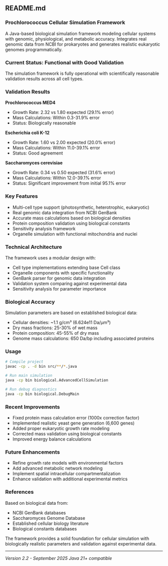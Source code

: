 ## **README.md**

### **Prochlorococcus Cellular Simulation Framework**

A Java-based biological simulation framework modeling cellular systems with genomic, physiological, and metabolic accuracy. Integrates real genomic data from NCBI for prokaryotes and generates realistic eukaryotic genomes programmatically.

### **Current Status: Functional with Good Validation**

The simulation framework is fully operational with scientifically reasonable validation results across all cell types.

### **Validation Results**

**Prochlorococcus MED4**
- Growth Rate: 2.32 vs 1.80 expected (29.1% error)
- Mass Calculations: Within 0.3-31.9% error
- Status: Biologically reasonable

**Escherichia coli K-12**
- Growth Rate: 1.60 vs 2.00 expected (20.0% error) 
- Mass Calculations: Within 11.0-39.1% error
- Status: Good agreement

**Saccharomyces cerevisiae**
- Growth Rate: 0.34 vs 0.50 expected (31.6% error)
- Mass Calculations: Within 12.0-39.1% error
- Status: Significant improvement from initial 95.1% error

### **Key Features**

- Multi-cell type support (photosynthetic, heterotrophic, eukaryotic)
- Real genomic data integration from NCBI GenBank
- Accurate mass calculations based on biological densities
- Protein composition validation using biological constants
- Sensitivity analysis framework
- Organelle simulation with functional mitochondria and nuclei

### **Technical Architecture**

The framework uses a modular design with:
- Cell type implementations extending base Cell class
- Organelle components with specific functionality
- GenBank parser for genomic data integration
- Validation system comparing against experimental data
- Sensitivity analysis for parameter importance

### **Biological Accuracy**

Simulation parameters are based on established biological data:
- Cellular densities: ~1.1 g/cm³ (6.624e11 Da/μm³)
- Dry mass fractions: 25-30% of wet mass
- Protein composition: 45-55% of dry mass
- Genome mass calculations: 650 Da/bp including associated proteins

### **Usage**

```bash
# Compile project
javac -cp . -d bin src/**/*.java

# Run main simulation
java -cp bin biological.AdvancedCellSimulation

# Run debug diagnostics  
java -cp bin biological.DebugMain
```

### **Recent Improvements**

- Fixed protein mass calculation error (1000x correction factor)
- Implemented realistic yeast gene generation (6,600 genes)
- Added proper eukaryotic growth rate modeling
- Corrected mass validation using biological constants
- Improved energy balance calculations

### **Future Enhancements**

- Refine growth rate models with environmental factors
- Add advanced metabolic network modeling
- Implement spatial intracellular compartmentalization
- Enhance validation with additional experimental metrics

### **References**

Based on biological data from:
- NCBI GenBank databases
- Saccharomyces Genome Database
- Established cellular biology literature
- Biological constants databases

The framework provides a solid foundation for cellular simulation with biologically realistic parameters and validation against experimental data.

---

*Version 2.2 - September 2025*
*Java 21+ compatible*